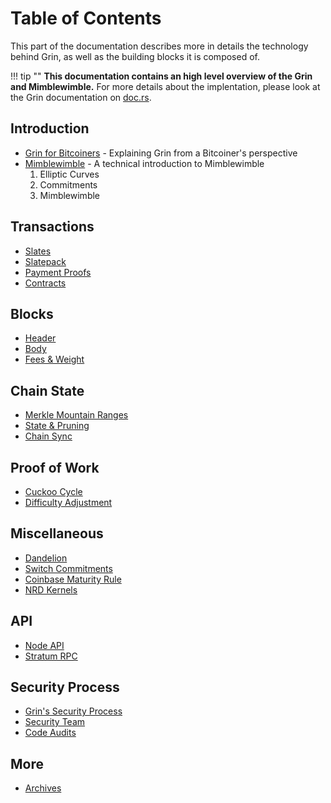 # Table of Contents

This part of the documentation describes more in details the technology behind Grin, as well as the building blocks it is composed of.

!!! tip ""
    **This documentation contains an high level overview of the Grin and Mimblewimble.**
    For more details about the implentation, please look at the Grin documentation on [doc.rs](https://docs.rs/releases/search?query=grin).

## Introduction

- [Grin for Bitcoiners](introduction/grin-for-bitcoiners.md) - Explaining Grin from a Bitcoiner's perspective
- [Mimblewimble](introduction/mimblewimble/elliptic-curve-cryptography.md) - A technical introduction to Mimblewimble </br>
    1. Elliptic Curves
    1. Commitments
    1. Mimblewimble

## Transactions

- [Slates](transactions/slates.md)
- [Slatepack](transactions/slatepack.md)
- [Payment Proofs](transactions/payment-proofs.md)
- [Contracts](transactions/contracts.md)

## Blocks

- [Header](blocks/block-header.md)
- [Body](blocks/blocks-body.md)
- [Fees & Weight](fees-mining.md)

## Chain State

- [Merkle Mountain Ranges](chain-state/merkle-mountain-range.md)
- [State & Pruning](chain-state/state-and-pruning.md)
- [Chain Sync](chain-state/chain-sync.md)


## Proof of Work

- [Cuckoo Cycle](proof-of-work/cuckoo-cycle.md)
- [Difficulty Adjustment](proof-of-work/daa.md)

## Miscellaneous

- [Dandelion](miscellaneous/dandelion.md)
- [Switch Commitments](miscellaneous/switch-commitments.md)
- [Coinbase Maturity Rule](miscellaneous/coinbase-maturity-rule.md)
- [NRD Kernels](miscellaneous/nrd-kernels.md)

## API

- [Node API](api/node-api.md)
- [Stratum RPC](api/stratum-rpc.md)


## Security Process

- [Grin's Security Process](security-process/grin-security-process.md)
- [Security Team](security-process/security-team.md)
- [Code Audits](security-process/code-audits.md)

## More

- [Archives](archives.md)
